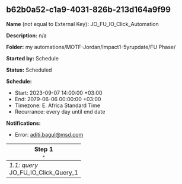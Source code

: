 ## b62b0a52-c1a9-4031-826b-213d164a9f99

**Name** (not equal to External Key)**:** JO_FU_IO_Click_Automation

**Description:** n/a

**Folder:** my automations/MOTF-Jordan/Impact1-5yrupdate/FU Phase/

**Started by:** Schedule

**Status:** Scheduled

**Schedule:**

* Start: 2023-09-07 14:00:00 +03:00
* End: 2079-06-06 00:00:00 +03:00
* Timezone: E. Africa Standard Time
* Recurrance: every day until end date

**Notifications:**

* Error: aditi.bagul@msd.com

| Step 1<br>_<small>-</small>_ |
| --- |
| _1.1: query_<br>JO_FU_IO_Click_Query_1 |
